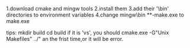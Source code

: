 1.download cmake and mingw tools
2.install them
3.add their '\bin' directories to environment variables
4.change mingw\bin **-make.exe to make.exe

tips:
mkdir build
cd build
if it is 'vs', you should cmake.exe -G"Unix Makefiles" ../" an the frist time,or it will be error.
